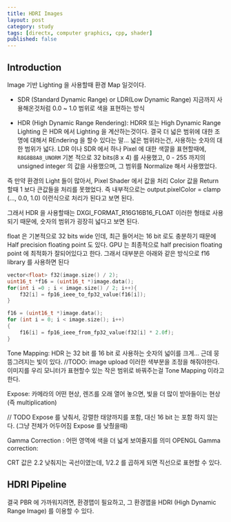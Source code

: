 ```yaml
---
title: HDRI Images
layout: post
category: study
tags: [directx, computer graphics, cpp, shader]
published: false
---
```


## Introduction

Image 기반 Lighting 을 사용할때 환경 Map 일것이다. 

- SDR (Standard Dynamic Range) or LDR(Low Dynamic Range) 지금까지 사용해온것처럼 0.0 ~ 1.0 범위로 색을 표현하는 방식

- HDR (High Dynamic Range Rendering): HDRR 또는 High Dynamic Range Lighting 은 HDR 에서 Lighting 을 계산하는것이다. 결국 더 넓은 범위에 대한 조명에 대해서 REndering 을 할수 있다는 말... 넓은 범위라는건, 사용하는 숫자의 대한 범위가 넓다. LDR 이나 SDR 에서 하나 Pixel 에 대한 색깔을 표현할때에, `R8G8B8A8_UNORM` 기본 적으로 32 bits(8 x 4) 를 사용했고, 0 - 255 까지의 unsigned integer 의 값을 사용했으며, 그 범위를 Normalize 해서 사용했었다. 

즉 만약 환경의 Light 들이 많아서, Pixel Shader 에서 값을 처리 Color 값을 Return 할때 1 보다 큰값들을 처리를 못했었다. 즉 내부적으로는 output.pixelColor = clamp (..., 0.0, 1.0) 이런식으로 처리가 된다고 보면 된다. 

그래서 HDR 을 사용할때는 DXGI_FORMAT_R16G16B16_FLOAT 이러한 형태로 사용되기 때문에, 숫자의 범위가 굉장히 넓다고 보면 된다.

float 은 기본적으로 32 bits wide 인데, 최근 들어서는 16 bit 로도 충분하기 때문에 Half precision floating point 도 있다. GPU 는 최종적으로 half precision floating point 에 최적화가 잘되어있다고 한다. 그래서 대부분은 아래와 같은 방식으로 f16 library 를 사용하면 된다

```c++
vector<float> f32(image.size() / 2);
uint16_t *f16 = (uint16_t *)image.data();
for(int i =0 ; i < image.size() / 2; i++){
    f32[i] = fp16_ieee_to_fp32_value(f16[i]);
}

f16 = (uint16_t *)image.data();
for (int i = 0; i < image.size(); i++)
{
    f16[i] = fp16_ieee_from_fp32_value(f32[i] * 2.0f);
}
```

Tone Mapping: HDR 는 32 bit 를 16 bit 로 사용하는 숫자의 넓이를 크게... 근데 뭉뜽그려지는 빛이 있다. //TODO: image upload
 이러한 색부분을 조정을 해줘야한다. 이미지를 우리 모니터가 표현할수 있는 작은 범위로 바꿔주는걸 Tone Mapping 이라고 한다.

Expose: 카메라의 어떤 현상, 렌즈를 오래 열어 놓으면, 빛을 더 많이 받아들이는 현상 (즉 multiplication)

// TODO Expose 를 낮춰서, 강렬한 태양까지를 포함, 대신 16 bit 는 포함 하지 않는다. (그냥 전체가 어두어짐 Expose 를 낮췄을때)

Gamma Correction : 어떤 영역에 색을 더 넓게 보여줄지를 의미
OPENGL Gamma correction:

CRT 값은 2.2 낮춰지는 곡선이였는데, 1/2.2 를 곱하게 되면 직선으로 표현할 수 있다. 

## HDRI Pipeline

결국 PBR 에 가까워지려면, 환경맵이 필요하고, 그 환경맵을 HDRI (High Dynamic Range Image) 를 이용할 수 있다.